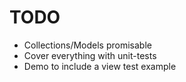 # TODO

* Collections/Models promisable
* Cover everything with unit-tests
* Demo to include a view test example

